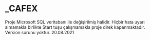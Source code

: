 # _CAFEX

Proje Microsoft SQL veritabanı ile değişirilmiş halidir. 
Hiçbir hata uyarı almamakla birlikte Start tuşu çalışmamakla proje direk kapanmaktadır. Version sorunu yoktur. 20.08.2021

